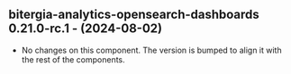   ## bitergia-analytics-opensearch-dashboards 0.21.0-rc.1 - (2024-08-02)
  
  * No changes on this component. The version is bumped to align it
    with the rest of the components.
